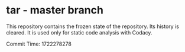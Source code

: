 # tar - master branch

This repository contains the frozen state of the repository.
Its history is cleared. It is used only for static code
analysis with Codacy.

Commit Time: 1722278278